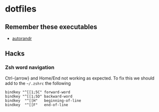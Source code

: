 # dotfiles

## Remember these executables

- [autorandr](https://github.com/phillipberndt/autorandr)

## Hacks

### Zsh word navigation

Ctrl-{arrow} and Home/End not working as expected.
To fix this we should add to the `~/.zshrc` the following

    bindkey "^[[1;5C" forward-word
    bindkey "^[[1;5D" backward-word
    bindkey  "^[[H"   beginning-of-line
    bindkey  "^[[F"   end-of-line
